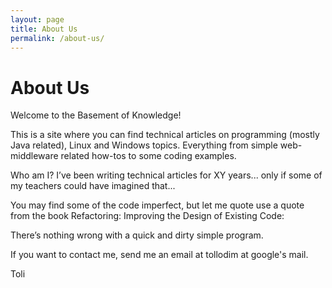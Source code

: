 ```yaml
---
layout: page
title: About Us
permalink: /about-us/
---
```


# About Us

Welcome to the Basement of Knowledge!

This is a site where you can find technical articles on programming (mostly Java related), Linux and Windows topics. Everything from simple web-middleware related how-tos to some coding examples.

Who am I? I’ve been writing technical articles for XY years... only if some of my teachers could have imagined that... 

You may find some of the code imperfect, but let me quote use a quote from the book Refactoring: Improving the Design of Existing Code:

There’s nothing wrong with a quick and dirty simple program.

If you want to contact me, send me an email at tollodim at google's mail.

Toli
